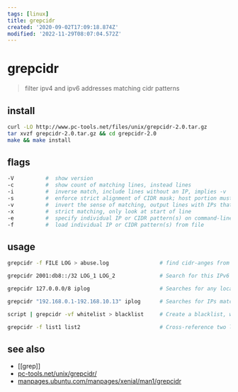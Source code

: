 ```yaml
---
tags: [linux]
title: grepcidr
created: '2020-09-02T17:09:18.874Z'
modified: '2022-11-29T08:07:04.572Z'
---
```


# grepcidr

> filter ipv4 and ipv6 addresses matching cidr patterns

## install

```sh
curl -LO http://www.pc-tools.net/files/unix/grepcidr-2.0.tar.gz 
tar xvzf grepcidr-2.0.tar.gz && cd grepcidr-2.0
make && make install
```

## flags

```sh
-V          #  show version
-c          #  show count of matching lines, instead lines
-i          #  inverse match, include lines without an IP, implies -v
-s          #  enforce strict alignment of CIDR mask; host portion must be all zero
-v          #  invert the sense of matching, output lines with IPs that don't match
-x          #  strict matching, only look at start of line
-e          #  specify individual IP or CIDR pattern(s) on command-line
-f          #  load individual IP or CIDR pattern(s) from file
```

## usage

```sh
grepcidr -f FILE LOG > abuse.log                # find cidr-anges from FILE that appear in LOG

grepcidr 2001:db8::/32 LOG_1 LOG_2              # Search for this IPv6 network inside two files

grepcidr 127.0.0.0/8 iplog                      # Searches for any localnet IP addresses inside the iplog file

grepcidr "192.168.0.1-192.168.10.13" iplog      # Searches for IPs matching indicated range in the iplog file

script | grepcidr -vf whitelist > blacklist     # Create a blacklist, with whitelisted networks removed (inverse)

grepcidr -f list1 list2                         # Cross-reference two lists, outputs IPs common to both lists
```

## see also

- [[grep]]
- [pc-tools.net/unix/grepcidr/](http://www.pc-tools.net/unix/grepcidr/)
- [manpages.ubuntu.com/manpages/xenial/man1/grepcidr](http://manpages.ubuntu.com/manpages/xenial/man1/grepcidr.1.html)
